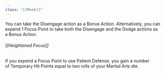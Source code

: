 ```yaml
---
class: "[[Monk]]"
---
```

You can take the Disengage action as a Bonus Action. Alternatively, you can expend 1 Focus Point to take both the Disengage and the Dodge actions as a Bonus Action.
###### [[Heightened Focus]]
If you expend a Focus Point to use Patient Defense, you gain a number of Temporary Hit Points equal to two rolls of your Martial Arts die.